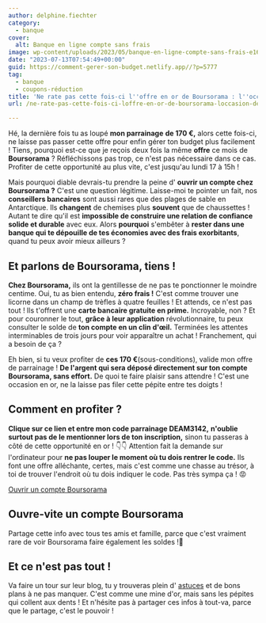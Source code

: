 ```yaml
---
author: delphine.fiechter
category:
  - banque
cover:
  alt: Banque en ligne compte sans frais
image: wp-content/uploads/2023/05/banque-en-ligne-compte-sans-frais-e1684745280882.png
date: "2023-07-13T07:54:49+00:00"
guid: https://comment-gerer-son-budget.netlify.app//?p=5777
tag:
  - banque
  - coupons-réduction
title: 'Ne rate pas cette fois-ci l''offre en or de Boursorama : l''occasion de gagner gros avec mon parrainage !'
url: /ne-rate-pas-cette-fois-ci-loffre-en-or-de-boursorama-loccasion-de-gagner-gros-avec-mon-parrainage/

---
```

Hé, la dernière fois tu as loupé **mon parrainage** **de 170 €,** alors cette fois-ci, ne laisse pas passer cette offre pour enfin gérer ton budget plus facilement ! Tiens, pourquoi est-ce que je reçois deux fois la même **offre** ce mois de **Boursorama** ? Réfléchissons pas trop, ce n'est pas nécessaire dans ce cas. Profiter de cette opportunité au plus vite, c'est jusqu'au lundi 17 à 15h !

Mais pourquoi diable devrais-tu prendre la peine d' **ouvrir un compte chez Boursorama ?** C'est une question légitime. Laisse-moi te pointer un fait, nos **conseillers bancaires** sont aussi rares que des plages de sable en Antarctique. Ils **changent** de chemises plus **souvent** que de chaussettes ! Autant te dire qu'il est **impossible de construire une relation de confiance solide et durable** avec eux. Alors **pourquoi** s'embêter à **rester dans une banque qui te dépouille de tes économies avec des frais exorbitants**, quand tu peux avoir mieux ailleurs ?

## Et parlons de Boursorama, tiens !

**Chez Boursorama,** ils ont la gentillesse de ne pas te ponctionner le moindre centime. Oui, tu as bien entendu, **zéro frais !** C'est comme trouver une licorne dans un champ de trèfles à quatre feuilles ! Et attends, ce n'est pas tout ! Ils t'offrent une **carte bancaire gratuite en prime.** Incroyable, non ? Et pour couronner le tout, **grâce à leur application** révolutionnaire, tu peux consulter le solde de **ton compte en un clin d'œil.** Terminées les attentes interminables de trois jours pour voir apparaître un achat ! Franchement, qui a besoin de ça ?

Eh bien, si tu veux profiter de **ces 170 €**(sous-conditions), valide mon offre de parrainage ! **De l'argent qui sera déposé directement sur ton compte Boursorama, sans effort.** De quoi te faire plaisir sans attendre ! C'est une occasion en or, ne la laisse pas filer cette pépite entre tes doigts !

## Comment en profiter ?

**Clique sur ce lien et entre mon code parrainage DEAM3142,** **n'oublie surtout pas de le mentionner lors de ton inscription,** sinon tu passeras à côté de cette opportunité en or ! 👇👇 Attention fait la demande sur l'ordinateur pour **ne pas louper le moment où tu dois rentrer le code.** Ils font une offre alléchante, certes, mais c'est comme une chasse au trésor, à toi de trouver l'endroit où tu dois indiquer le code. Pas très sympa ça ! 😡

[Ouvrir un compte Boursorama](https://www.boursorama-banque.com/bon-plan/parrainage-boursorama-banque)

## Ouvre-vite un compte Boursorama

Partage cette info avec tous tes amis et famille, parce que c'est vraiment rare de voir Boursorama faire également les soldes !🎁

## Et ce n'est pas tout !

Va faire un tour sur leur blog, tu y trouveras plein d' [astuces](https://comment-gerer-son-budget.netlify.app//sujet/astuces/ "astuces ") et de bons plans à ne pas manquer. C'est comme une mine d'or, mais sans les pépites qui collent aux dents ! Et n'hésite pas à partager ces infos à tout-va, parce que le partage, c'est le pouvoir !
